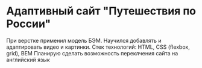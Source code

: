 # Адаптивный сайт "Путешествия по России"
При верстке применил модель БЭМ. Научился добавлять и адаптировать видео и картинки.
Стек технологий:
HTML, CSS (flexbox, grid), BEM
Планирую сделать возможность переклчения сайта на английский язык
